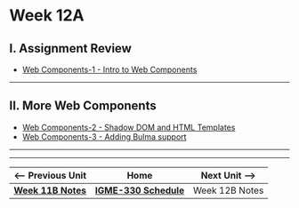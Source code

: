 # Week 12A

## I. Assignment Review
- [Web Components-1 - Intro to Web Components](../notes/wc-1.md)

<hr>

## II. More Web Components
- [Web Components-2 - Shadow DOM and HTML Templates](../notes/wc-3.md)
- [Web Components-3 - Adding Bulma support](../notes/wc-3.md)

<hr><hr>


| <-- Previous Unit | Home | Next Unit -->
| --- | --- | --- 
| [**Week 11B Notes**](11B.md)  |  [**IGME-330 Schedule**](../schedule.md) | Week 12B Notes
